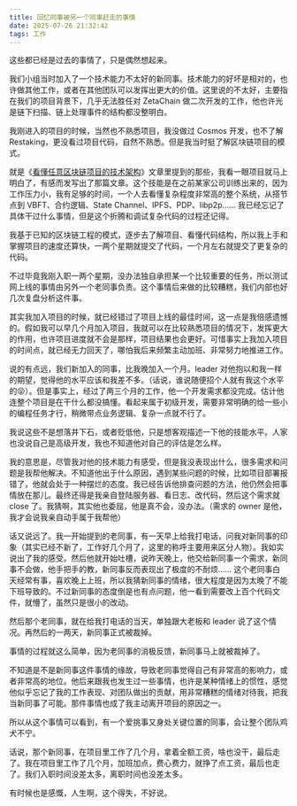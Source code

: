 ```yaml
---
title: 回忆同事被另一个同事赶走的事情
date: 2025-07-26 21:32:42
tags: 工作
---
```



这些都已经是过去的事情了，只是偶然想起来。

我们小组当时加入了一个技术能力不太好的新同事。技术能力的好坏是相对的，也许做其他工作，或者在其他团队可以发挥出更大的价值。这里说的不太好，主要指在我们的项目背景下，几乎无法胜任对 ZetaChain 做二次开发的工作，他也许光是链下扫描、链上处理事件的结构都没整明白。

我刚进入的项目的时候，当然也不熟悉项目，我没做过 Cosmos 开发，也不了解 Restaking，更没看过项目代码，自然不熟悉。但是我当时挺了解区块链项目的模式。

就是《[看懂任意区块链项目的技术架构](/2024/10/15/看懂任意区块链项目的技术架构/)》文章里提到的那些，我看一眼项目就马上明白了，有感而发写出了那篇文章。这个技能是在之前某家公司训练出来的，因为工作压力小，我有足够的时间，一个人去看懂复杂程度非常高的整个系统，从搭节点到 VBFT、合约逻辑、State Channel、IPFS、PDP、libp2p…… 我已经忘记了具体干过什么事情，但是这个折腾和调试复杂代码的过程还记得。

我基于已知的区块链工程的模式，逐步去了解项目、看懂代码结构，所以我上手和掌握项目的速度还算快，一两个星期就提交了代码，一个月左右就提交了更复杂的代码。

不过毕竟我刚入职一两个星期，没办法独自承担某一个比较重要的任务，所以测试网上线的事情由另外一个老同事负责。这个事情后来做的比较糟糕，我们内部也好几次复盘分析这件事。

其实我加入项目的时候，就已经错过了项目上线的最佳时间，这一点是我倍感遗憾的。假如我可以早几个月加入项目，我就可以在比较熟悉项目的情况下，发挥更大的作用，也许项目进度就不会是那样，项目结果也会更好。可惜事实上我加入项目的时间点，就已经无力回天了，哪怕我后来频繁主动加班、非常努力地推进工作。

说的有点远，我们新加入的同事，比我晚加入一个月。leader 对他抱以和我一样的期望，觉得他的水平应该和我差不多。（话说，谁说随便招个人就有我这个水平的😝）。但是事实上，经过了两三个月的工作，他一个开发需求都没完成。估计他连整个项目是在干什么都没搞懂。看起来属于初级开发，需要非常明确的给一些小的编程任务才行，稍微带点业务逻辑、复杂一点就不行了。

我说这些不是想落井下石，或者贬低他，只是想客观描述一下他的技能水平。人家也没说自己是高级开发，我也不知道他对自己的评估是怎么样。

我的意思是，尽管我对他的技术能力有感受，但是我没表现出什么，很多需求和问题是我帮他解决。不知道他出于什么原因，遇到某些问题的时候，比如项目部署报错了，他就会处于一种摆烂的态度。我已经告诉他排查问题的方法，他仍然会把事情放在那儿。最终还得是我亲自登陆服务器、看日志、改代码，然后这个需求就 close 了。我猜啊，其实他也委屈，他是真不会，没办法。（需求的 owner 是他，我才会说我亲自动手属于我帮他）

话又说远了。我一开始提到的老同事，有一天早上给我打电话，问我对新同事的印象（其实已经不新了，工作好几个月了，这里的称呼主要用来区分人物）。我如实说出了我的感受。然后他就开始吐槽，说昨天晚上，他交给新同事一个需求，新同事不会做，他手把手的教，新同事反而表现出了极度的不耐烦…… 这个老同事白天经常有事，喜欢晚上上班，所以我猜新同事的情绪，很大程度是因为太晚了不能下班导致的。不过新同事的态度倒是也有点问题，他一看到需要改上百个代码文件，就懵了，虽然只是很小的改动。

然后那个老同事，就在给我打电话的当天，单独跟大老板和 leader 说了这个情况。再然后的一两天，新同事正式被裁掉。

事情的过程就这么简单，因为老同事的消极反馈，新同事马上就被裁掉了。

不知道是不是新同事这件事情的缘故，导致老同事觉得自己有非常高的影响力，或者非常高的地位。他后来跟我也发生过一些事情，也许是某种情绪上的惯性，感觉他似乎忘记了我的工作表现、对团队做出的贡献，用非常糟糕的情绪对待我，把我当新同事了可能。那件事情也成了我主动离开项目的原因之一。

所以从这个事情可以看到，有一个爱挑事又身处关键位置的同事，会让整个团队鸡犬不宁。

话说，那个新同事，在项目里工作了几个月，拿着全额工资，啥也没干，最后走了。我在项目里工作了几个月，加班加点，费心费力，就挣了点工资，最后也走了。我们入职时间没差太多，离职时间也没差太多。

有时候也是感慨，人生啊，这个得失，不好说。



